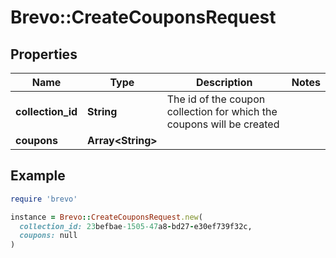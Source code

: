 # Brevo::CreateCouponsRequest

## Properties

| Name | Type | Description | Notes |
| ---- | ---- | ----------- | ----- |
| **collection_id** | **String** | The id of the coupon collection for which the coupons will be created |  |
| **coupons** | **Array&lt;String&gt;** |  |  |

## Example

```ruby
require 'brevo'

instance = Brevo::CreateCouponsRequest.new(
  collection_id: 23befbae-1505-47a8-bd27-e30ef739f32c,
  coupons: null
)
```

